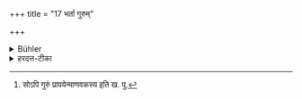 +++
title = "17 भर्ता गुरुम्"

+++

<details><summary>Bühler</summary>

17. (And) the husband to the (student's) teacher.
</details>

<details><summary>हरदत्त-टीका</summary>

## सूत्रम्
मतो गुरुम् ॥ १७॥
### टिप्पनी
[^२] प्रापयेत् । माणवकस्य गुरुम् , माणवकार्जितं द्रव्यं तद्गामि युक्तम् ॥ १७॥  

[^२]: सोऽपि गुरुं प्रापयेन्माणवकस्य इति ख. पु.
</details>
